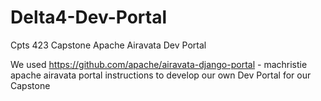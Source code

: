 # Delta4-Dev-Portal
Cpts 423 Capstone Apache Airavata Dev Portal

We used https://github.com/apache/airavata-django-portal - machristie apache airavata portal instructions to develop our own Dev Portal for our Capstone
